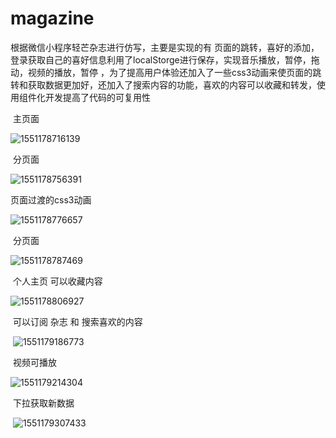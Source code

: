 # magazine
根据微信小程序轻芒杂志进行仿写，主要是实现的有 页面的跳转，喜好的添加，登录获取自己的喜好信息利用了localStorge进行保存，实现音乐播放，暂停，拖动，视频的播放，暂停 ，为了提高用户体验还加入了一些css3动画来使页面的跳转和获取数据更加好，还加入了搜索内容的功能，喜欢的内容可以收藏和转发，使用组件化开发提高了代码的可复用性

​	主页面

![1551178716139](C:\Users\张翔\AppData\Roaming\Typora\typora-user-images\1551178716139.png)

​		分页面

![1551178756391](C:\Users\张翔\AppData\Roaming\Typora\typora-user-images\1551178756391.png)

页面过渡的css3动画

![1551178776657](C:\Users\张翔\AppData\Roaming\Typora\typora-user-images\1551178776657.png)

​		分页面

![1551178787469](C:\Users\张翔\AppData\Roaming\Typora\typora-user-images\1551178787469.png)

​		个人主页  可以收藏内容

![1551178806927](C:\Users\张翔\AppData\Roaming\Typora\typora-user-images\1551178806927.png)

​			可以订阅 杂志 和 搜索喜欢的内容

​		       ![1551179186773](C:\Users\张翔\AppData\Roaming\Typora\typora-user-images\1551179186773.png)

​		视频可播放

![1551179214304](C:\Users\张翔\AppData\Roaming\Typora\typora-user-images\1551179214304.png)

​		下拉获取新数据

​	        ![1551179307433](C:\Users\张翔\AppData\Roaming\Typora\typora-user-images\1551179307433.png)	

